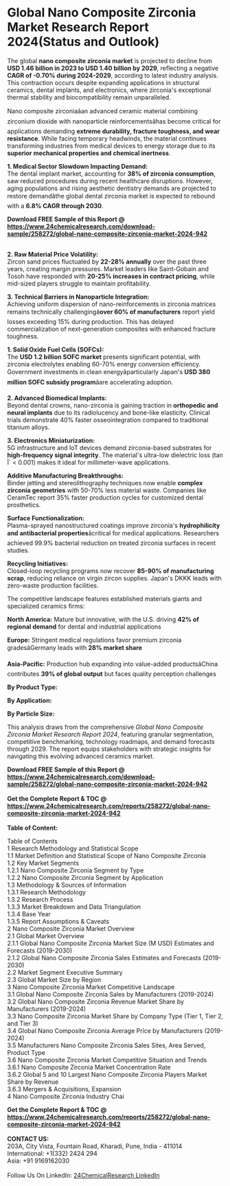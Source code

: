 <h1>Global Nano Composite Zirconia Market Research Report 2024(Status and Outlook)</h1><p>The global <strong>nano composite zirconia market</strong> is projected to decline from <strong>USD 1.46 billion in 2023 to USD 1.40 billion by 2029</strong>, reflecting a negative <strong>CAGR of -0.70% during 2024-2029</strong>, according to latest industry analysis. This contraction occurs despite expanding applications in structural ceramics, dental implants, and electronics, where zirconia's exceptional thermal stability and biocompatibility remain unparalleled.</p><p>Nano composite zirconiaâan advanced ceramic material combining zirconium dioxide with nanoparticle reinforcementsâhas become critical for applications demanding <strong>extreme durability, fracture toughness, and wear resistance</strong>. While facing temporary headwinds, the material continues transforming industries from medical devices to energy storage due to its <strong>superior mechanical properties and chemical inertness</strong>.</p><p><strong>1. Medical Sector Slowdown Impacting Demand:</strong><br>
The dental implant market, accounting for <strong>38% of zirconia consumption</strong>, saw reduced procedures during recent healthcare disruptions. However, aging populations and rising aesthetic dentistry demands are projected to restore demandâthe global dental zirconia market is expected to rebound with a <strong>6.8% CAGR through 2030</strong>.</p><div><b>Download FREE Sample of this Report @ 
            <a href="https://www.24chemicalresearch.com/download-sample/258272/global-nano-composite-zirconia-market-2024-942">
            https://www.24chemicalresearch.com/download-sample/258272/global-nano-composite-zirconia-market-2024-942</a></b></div><br><p><strong>2. Raw Material Price Volatility:</strong><br>
Zircon sand prices fluctuated by <strong>22-28% annually</strong> over the past three years, creating margin pressures. Market leaders like Saint-Gobain and Tosoh have responded with <strong>20-25% increases in contract pricing</strong>, while mid-sized players struggle to maintain profitability.</p><p><strong>3. Technical Barriers in Nanoparticle Integration:</strong><br>
Achieving uniform dispersion of nano-reinforcements in zirconia matrices remains technically challengingâ<strong>over 60% of manufacturers</strong> report yield losses exceeding 15% during production. This has delayed commercialization of next-generation composites with enhanced fracture toughness.</p><p><strong>1. Solid Oxide Fuel Cells (SOFCs):</strong><br>
The <strong>USD 1.2 billion SOFC market</strong> presents significant potential, with zirconia electrolytes enabling 60-70% energy conversion efficiency. Government investments in clean energyâparticularly Japan's <strong>USD 380 million SOFC subsidy program</strong>âare accelerating adoption.</p><p><strong>2. Advanced Biomedical Implants:</strong><br>
Beyond dental crowns, nano-zirconia is gaining traction in <strong>orthopedic and neural implants</strong> due to its radiolucency and bone-like elasticity. Clinical trials demonstrate 40% faster osseointegration compared to traditional titanium alloys.</p><p><strong>3. Electronics Miniaturization:</strong><br>
5G infrastructure and IoT devices demand zirconia-based substrates for <strong>high-frequency signal integrity</strong>. The material's ultra-low dielectric loss (tan Î´ &lt; 0.001) makes it ideal for millimeter-wave applications.</p><p><strong>Additive Manufacturing Breakthroughs:</strong><br>
Binder jetting and stereolithography techniques now enable <strong>complex zirconia geometries</strong> with 50-70% less material waste. Companies like CeramTec report 35% faster production cycles for customized dental prosthetics.</p><p><strong>Surface Functionalization:</strong><br>
Plasma-sprayed nanostructured coatings improve zirconia's <strong>hydrophilicity and antibacterial properties</strong>âcritical for medical applications. Researchers achieved 99.9% bacterial reduction on treated zirconia surfaces in recent studies.</p><p><strong>Recycling Initiatives:</strong><br>
Closed-loop recycling programs now recover <strong>85-90% of manufacturing scrap</strong>, reducing reliance on virgin zircon supplies. Japan's DKKK leads with zero-waste production facilities.</p><p>The competitive landscape features established materials giants and specialized ceramics firms:</p><p><strong>North America:</strong> Mature but innovative, with the U.S. driving <strong>42% of regional demand</strong> for dental and industrial applications</p><p><strong>Europe:</strong> Stringent medical regulations favor premium zirconia gradesâGermany leads with <strong>28% market share</strong></p><p><strong>Asia-Pacific:</strong> Production hub expanding into value-added productsâChina contributes <strong>39% of global output</strong> but faces quality perception challenges</p><p><strong>By Product Type:</strong></p><p><strong>By Application:</strong></p><p><strong>By Particle Size:</strong></p><p>This analysis draws from the comprehensive <em>Global Nano Composite Zirconia Market Research Report 2024</em>, featuring granular segmentation, competitive benchmarking, technology roadmaps, and demand forecasts through 2029. The report equips stakeholders with strategic insights for navigating this evolving advanced ceramics market.</p><div><b>Download FREE Sample of this Report @ 
            <a href="https://www.24chemicalresearch.com/download-sample/258272/global-nano-composite-zirconia-market-2024-942">
            https://www.24chemicalresearch.com/download-sample/258272/global-nano-composite-zirconia-market-2024-942</a></b></div><br><div><b>Get the Complete Report & TOC @ 
            <a href="https://www.24chemicalresearch.com/reports/258272/global-nano-composite-zirconia-market-2024-942">
            https://www.24chemicalresearch.com/reports/258272/global-nano-composite-zirconia-market-2024-942</a></b></div><br>
            <b>Table of Content:</b><p>Table of Contents<br />
1 Research Methodology and Statistical Scope<br />
1.1 Market Definition and Statistical Scope of Nano Composite Zirconia<br />
1.2 Key Market Segments<br />
1.2.1 Nano Composite Zirconia Segment by Type<br />
1.2.2 Nano Composite Zirconia Segment by Application<br />
1.3 Methodology & Sources of Information<br />
1.3.1 Research Methodology<br />
1.3.2 Research Process<br />
1.3.3 Market Breakdown and Data Triangulation<br />
1.3.4 Base Year<br />
1.3.5 Report Assumptions & Caveats<br />
2 Nano Composite Zirconia Market Overview<br />
2.1 Global Market Overview<br />
2.1.1 Global Nano Composite Zirconia Market Size (M USD) Estimates and Forecasts (2019-2030)<br />
2.1.2 Global Nano Composite Zirconia Sales Estimates and Forecasts (2019-2030)<br />
2.2 Market Segment Executive Summary<br />
2.3 Global Market Size by Region<br />
3 Nano Composite Zirconia Market Competitive Landscape<br />
3.1 Global Nano Composite Zirconia Sales by Manufacturers (2019-2024)<br />
3.2 Global Nano Composite Zirconia Revenue Market Share by Manufacturers (2019-2024)<br />
3.3 Nano Composite Zirconia Market Share by Company Type (Tier 1, Tier 2, and Tier 3)<br />
3.4 Global Nano Composite Zirconia Average Price by Manufacturers (2019-2024)<br />
3.5 Manufacturers Nano Composite Zirconia Sales Sites, Area Served, Product Type<br />
3.6 Nano Composite Zirconia Market Competitive Situation and Trends<br />
3.6.1 Nano Composite Zirconia Market Concentration Rate<br />
3.6.2 Global 5 and 10 Largest Nano Composite Zirconia Players Market Share by Revenue<br />
3.6.3 Mergers & Acquisitions, Expansion<br />
4 Nano Composite Zirconia Industry Chai</p><div><b>Get the Complete Report & TOC @ 
            <a href="https://www.24chemicalresearch.com/reports/258272/global-nano-composite-zirconia-market-2024-942">
            https://www.24chemicalresearch.com/reports/258272/global-nano-composite-zirconia-market-2024-942</a></b></div><br><b>CONTACT US:</b><br>
            203A, City Vista, Fountain Road, Kharadi, Pune, India - 411014<br>
            International: +1(332) 2424 294<br>
            Asia: +91 9169162030 <br><br>
            Follow Us On LinkedIn: <a href="https://www.linkedin.com/company/24chemicalresearch/">24ChemicalResearch LinkedIn</a>